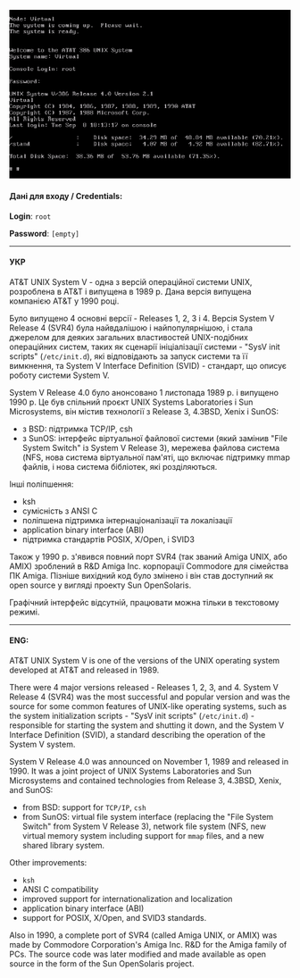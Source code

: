 ![](https://github.com/keedhost/ClassicOS/blob/main/UNIX/AT&T%20UNIX%20SVR4.0%20v2.1/Screenshots/UNIX_x01y1.png?raw=true)

#### Дані для входу / Credentials:
**Login**: `root`

**Password**: `[empty]`

---

#### УКР
AT&T UNIX System V - одна з версій операційної системи UNIX, розроблена в AT&T і випущена в 1989 р. Дана версія випущена компанією AT&T у 1990 році.

Було випущено 4 основні версії - Releases 1, 2, 3 і 4. Версія System V Release 4 (SVR4) була найвдалішою і найпопулярнішою, і стала джерелом для деяких загальних властивостей UNIX-подібних операційних систем, таких як сценарії ініціалізації системи - "SysV init scripts" (`/etc/init.d`), які відповідають за запуск системи та її вимкнення, та System V Interface Definition (SVID) - стандарт, що описує роботу системи System V.

System V Release 4.0 було анонсовано 1 листопада 1989 р. і випущено 1990 р. Це був спільний проєкт UNIX Systems Laboratories і Sun Microsystems, він містив технології з Release 3, 4.3BSD, Xenix і SunOS:

* з BSD: підтримка TCP/IP, csh
* з SunOS: інтерфейс віртуальної файлової системи (який замінив "File System Switch" із System V Release 3), мережева файлова система (NFS, нова система віртуальної пам'яті, що включає підтримку mmap файлів, і нова система бібліотек, які розділяються.

Інші поліпшення:
* ksh
* сумісність з ANSI C
* поліпшена підтримка інтернаціоналізації та локалізації
* application binary interface (ABI)
* підтримка стандартів POSIX, X/Open, і SVID3

Також у 1990 р. з'явився повний порт SVR4 (так званий Amiga UNIX, або AMIX) зроблений в R&D Amiga Inc. корпорації Commodore для сімейства ПК Amiga. Пізніше вихідний код було змінено і він став доступний як open source у вигляді проекту Sun OpenSolaris.


Графічний інтерфейс відсутній, працювати можна тільки в текстовому режимі.

---

#### ENG:
AT&T UNIX System V is one of the versions of the UNIX operating system developed at AT&T and released in 1989.

There were 4 major versions released - Releases 1, 2, 3, and 4. System V Release 4 (SVR4) was the most successful and popular version and was the source for some common features of UNIX-like operating systems, such as the system initialization scripts - "SysV init scripts" (`/etc/init.d`) - responsible for starting the system and shutting it down, and the System V Interface Definition (SVID), a standard describing the operation of the System V system.

System V Release 4.0 was announced on November 1, 1989 and released in 1990. It was a joint project of UNIX Systems Laboratories and Sun Microsystems and contained technologies from Release 3, 4.3BSD, Xenix, and SunOS:

* from BSD: support for `TCP/IP`, `csh`
* from SunOS: virtual file system interface (replacing the "File System Switch" from System V Release 3), network file system (NFS, new virtual memory system including support for `mmap` files, and a new shared library system.

Other improvements:
* `ksh`
* ANSI C compatibility
* improved support for internationalization and localization
* application binary interface (ABI)
* support for POSIX, X/Open, and SVID3 standards.

Also in 1990, a complete port of SVR4 (called Amiga UNIX, or AMIX) was made by Commodore Corporation's Amiga Inc. R&D for the Amiga family of PCs. The source code was later modified and made available as open source in the form of the Sun OpenSolaris project.
